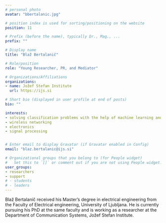 ```yaml
---
# personal photo
avatar: "bbertalanic.jpg"

# position index is used for sorting/positioning on the website
position: 11

# Prefix (before the name), typically Dr., Mag., ...
prefix: ""

# Display name
title: "Blaž Bertalanič"

# Role/position
role: "Young Researcher, PR, and Mediator"

# Organizations/Affiliations
organizations:
- name: Jožef Stefan Institute
  url: https://ijs.si

# Short bio (displayed in user profile at end of posts)
bio: ""

interests:
- solving classification problems with the help of machine learning and AI
- wireless networking
- electronics
- signal processing


# Enter email to display Gravatar (if Gravatar enabled in Config)
email: "blaz.bertalanic@ijs.si"

# Organizational groups that you belong to (for People widget)
#   Set this to `[]` or comment out if you are not using People widget.
user_groups:
- researchers
- support
# - students
# - leaders
---
```


Blaž Bertalanič received his Master’s degree in electrical engineering from the Faculty of Electrical engineering, University of Ljubljana. He is currently pursuing his PhD at the same faculty and is working as a researcher at the Department of Communication Systems, Jožef Stefan Institute.
